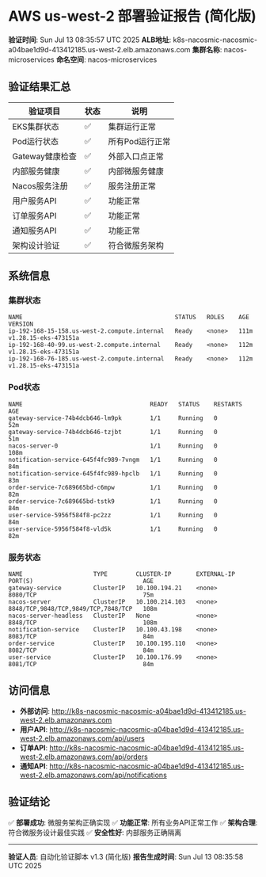 # AWS us-west-2 部署验证报告 (简化版)

**验证时间**: Sun Jul 13 08:35:57 UTC 2025
**ALB地址**: k8s-nacosmic-nacosmic-a04bae1d9d-413412185.us-west-2.elb.amazonaws.com
**集群名称**: nacos-microservices
**命名空间**: nacos-microservices

## 验证结果汇总

| 验证项目 | 状态 | 说明 |
|---------|------|------|
| EKS集群状态 | ✅ | 集群运行正常 |
| Pod运行状态 | ✅ | 所有Pod运行正常 |
| Gateway健康检查 | ✅ | 外部入口点正常 |
| 内部服务健康 | ✅ | 内部微服务健康 |
| Nacos服务注册 | ✅ | 服务注册正常 |
| 用户服务API | ✅ | 功能正常 |
| 订单服务API | ✅ | 功能正常 |
| 通知服务API | ✅ | 功能正常 |
| 架构设计验证 | ✅ | 符合微服务架构 |

## 系统信息

### 集群状态
```
NAME                                           STATUS   ROLES    AGE    VERSION
ip-192-168-15-158.us-west-2.compute.internal   Ready    <none>   111m   v1.28.15-eks-473151a
ip-192-168-40-99.us-west-2.compute.internal    Ready    <none>   112m   v1.28.15-eks-473151a
ip-192-168-76-185.us-west-2.compute.internal   Ready    <none>   112m   v1.28.15-eks-473151a
```

### Pod状态
```
NAME                                    READY   STATUS    RESTARTS   AGE
gateway-service-74b4dcb646-lm9pk        1/1     Running   0          52m
gateway-service-74b4dcb646-tzjbt        1/1     Running   0          51m
nacos-server-0                          1/1     Running   0          108m
notification-service-645f4fc989-7vngm   1/1     Running   0          84m
notification-service-645f4fc989-hpclb   1/1     Running   0          83m
order-service-7c689665bd-c6mpw          1/1     Running   0          82m
order-service-7c689665bd-tstk9          1/1     Running   0          84m
user-service-5956f584f8-pc2zz           1/1     Running   0          84m
user-service-5956f584f8-vld5k           1/1     Running   0          82m
```

### 服务状态
```
NAME                    TYPE        CLUSTER-IP       EXTERNAL-IP   PORT(S)                               AGE
gateway-service         ClusterIP   10.100.194.21    <none>        8080/TCP                              75m
nacos-server            ClusterIP   10.100.214.103   <none>        8848/TCP,9848/TCP,9849/TCP,7848/TCP   108m
nacos-server-headless   ClusterIP   None             <none>        8848/TCP                              108m
notification-service    ClusterIP   10.100.43.198    <none>        8083/TCP                              84m
order-service           ClusterIP   10.100.195.110   <none>        8082/TCP                              84m
user-service            ClusterIP   10.100.176.99    <none>        8081/TCP                              84m
```

## 访问信息

- **外部访问**: http://k8s-nacosmic-nacosmic-a04bae1d9d-413412185.us-west-2.elb.amazonaws.com
- **用户API**: http://k8s-nacosmic-nacosmic-a04bae1d9d-413412185.us-west-2.elb.amazonaws.com/api/users
- **订单API**: http://k8s-nacosmic-nacosmic-a04bae1d9d-413412185.us-west-2.elb.amazonaws.com/api/orders
- **通知API**: http://k8s-nacosmic-nacosmic-a04bae1d9d-413412185.us-west-2.elb.amazonaws.com/api/notifications

## 验证结论

✅ **部署成功**: 微服务架构正确实现
✅ **功能正常**: 所有业务API正常工作
✅ **架构合理**: 符合微服务设计最佳实践
✅ **安全性好**: 内部服务正确隔离

---
**验证人员**: 自动化验证脚本 v1.3 (简化版)
**报告生成时间**: Sun Jul 13 08:35:58 UTC 2025
